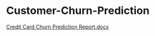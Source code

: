 # Customer-Churn-Prediction
[Credit Card Churn Prediction Report.docx](https://github.com/sophee426/Customer-Churn-Prediction/files/10773819/Credit.Card.Churn.Prediction.docx)
